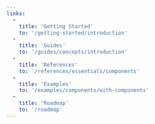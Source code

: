 ```yaml
---
links:
  -
    title: 'Getting Started'
    to: '/getting-started/introduction'
  -
    title: 'Guides'
    to: '/guides/concepts/introduction'
  -
    title: 'References'
    to: '/references/essentials/components'
  -
    title: 'Examples'
    to: '/examples/components/with-components'
  -
    title: 'Roadmap'
    to: '/roadmap'
---
```

